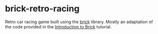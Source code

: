 # brick-retro-racing
Retro car racing game built using the [brick](https://github.com/jtdaugherty/brick) library.
Mostly an adaptation of the code provided in the [Introduction to Brick](https://samtay.github.io/articles/brick.html) tutorial.
